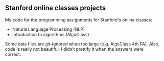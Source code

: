 ## Stanford online classes projects

My code for the programming assignments for Stanford's online classes:  

* Natural Language Processing (NLP)
* Introduction to algorithms (AlgoClass)

Some data files are git-ignored when too large (e.g.
AlgoClass 4th PA). Also, code is really not beautiful, I didn't prettify
it when the answers were correct.

